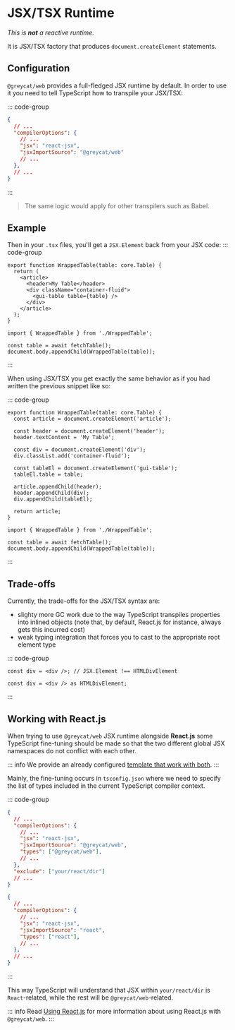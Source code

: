 # JSX/TSX Runtime

*This is **not** a reactive runtime.*

It is JSX/TSX factory that produces `document.createElement` statements.

## Configuration
`@greycat/web` provides a full-fledged JSX runtime by default. In order to use it you need to tell
TypeScript how to transpile your JSX/TSX:

::: code-group
```json [tsconfig.json]
{
  // ...
  "compilerOptions": {
    // ...
    "jsx": "react-jsx",
    "jsxImportSource": "@greycat/web"
    // ...
  },
  // ...
}
```
:::

> The same logic would apply for other transpilers such as Babel.

## Example

Then in your `.tsx` files, you'll get a `JSX.Element` back from your JSX code:
::: code-group
```tsx [WrappedTable.tsx]
export function WrappedTable(table: core.Table) {
  return (
    <article>
      <header>My Table</header>
      <div className="container-fluid">
        <gui-table table={table} />
      </div>
    </article>
  );
}
```
```tsx [index.ts]
import { WrappedTable } from './WrappedTable';

const table = await fetchTable();
document.body.appendChild(WrappedTable(table));
```
:::

When using JSX/TSX you get exactly the same behavior as if you had written the previous snippet like so:

::: code-group
```tsx [WrappedTable.ts]
export function WrappedTable(table: core.Table) {
  const article = document.createElement('article');

  const header = document.createElement('header');
  header.textContent = 'My Table';

  const div = document.createElement('div');
  div.classList.add('container-fluid');

  const tableEl = document.createElement('gui-table');
  tableEl.table = table;

  article.appendChild(header);
  header.appendChild(div);
  div.appendChild(tableEl);

  return article;
}
```
```tsx [index.ts]
import { WrappedTable } from './WrappedTable';

const table = await fetchTable();
document.body.appendChild(WrappedTable(table));
```
:::

## Trade-offs
Currently, the trade-offs for the JSX/TSX syntax are:
 - slighty more GC work due to the way TypeScript transpiles properties into inlined objects (note that, by default, React.js for instance, always gets this incurred cost)
 - weak typing integration that forces you to cast to the appropriate root element type

::: code-group
```tsx [inferred.tsx]
const div = <div />; // JSX.Element !== HTMLDivElement
```
```tsx [casted.tsx]
const div = <div /> as HTMLDivElement;
```
:::

## Working with React.js
When trying to use `@greycat/web` JSX runtime alongside **React.js** some TypeScript fine-tuning should be made so that
the two different global JSX namespaces do not conflict with each other.

::: info
We provide an already configured [template that work with both](https://github.com/datathings/greycat-template-react).
:::

Mainly, the fine-tuning occurs in `tsconfig.json` where we need to specify the list of types included in the current TypeScript compiler context.

::: code-group
```json [tsconfig.json]
{
  // ...
  "compilerOptions": {
    // ...
    "jsx": "react-jsx",
    "jsxImportSource": "@greycat/web",
    "types": ["@greycat/web"],
    // ...
  },
  "exclude": ["your/react/dir"]
  // ...
}
```
```json [your/react/dir/tsconfig.json]
{
  // ...
  "compilerOptions": {
    // ...
    "jsx": "react-jsx",
    "jsxImportSource": "react",
    "types": ["react"],
    // ...
  },
  // ...
}
```
:::

This way TypeScript will understand that JSX within `your/react/dir` is `React`-related, while the rest will be `@greycat/web`-related.

::: info
Read [Using React.js](using-react.md) for more information about using React.js with `@greycat/web`.
:::